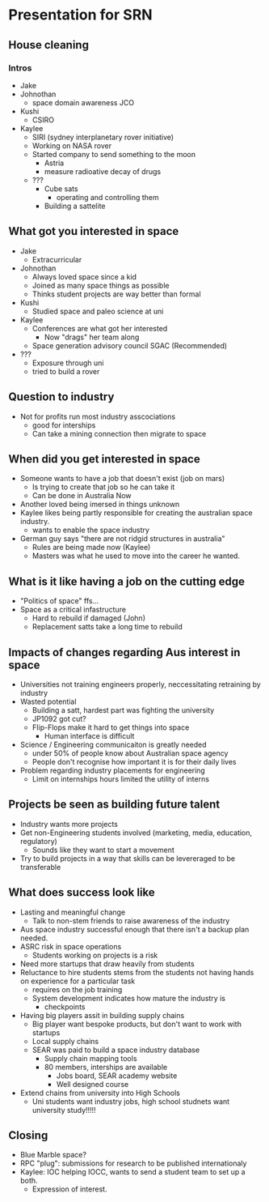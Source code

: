 # Presentation for SRN

## House cleaning

### Intros
- Jake
- Johnothan
	- space domain awareness JCO
- Kushi
	- CSIRO
- Kaylee
	- SIRI (sydney interplanetary rover initiative)
	- Working on NASA rover
	- Started company to send something to the moon
		- Astria
		- measure radioative decay of drugs
	- ???
		- Cube sats
			- operating and controlling them
		- Building a sattelite

## What got you interested in space
- Jake
	- Extracurricular
- Johnothan
	- Always loved space since a kid
	- Joined as many space things as possible
	- Thinks student projects are way better than formal
- Kushi
	- Studied space and paleo science at uni
- Kaylee
	- Conferences are what got her interested
		- Now "drags" her team along
	- Space generation advisory council SGAC (Recommended)
- ???
	- Exposure through uni
	- tried to build a rover

## Question to industry
- Not for profits run most industry asscociations
	- good for interships
	- Can take a mining connection then migrate to space

## When did you get interested in space
- Someone wants to have a job that doesn't exist (job on mars)
	- Is trying to create that job so he can take it
	- Can be done in Australia Now
- Another loved being imersed in things unknown
- Kaylee likes being partly responsible for creating the australian space industry.
	- wants to enable the space industry
- German guy says "there are not ridgid structures in australia"
	- Rules are being made now (Kaylee)
	- Masters was what he used to move into the career he wanted.

## What is it like having a job on the cutting edge
- "Politics of space" ffs...
- Space as a critical infastructure
	- Hard to rebuild if damaged (John)
	- Replacement satts take a long time to rebuild

## Impacts of changes regarding Aus interest in space
- Universities not training engineers properly, neccessitating retraining by industry
- Wasted potential
	- Building a satt, hardest part was fighting the university
	- JP1092 got cut?
	- Flip-Flops make it hard to get things into space
		- Human interface is difficult
- Science / Engineering communicaiton is greatly needed
	- under 50% of people know about Australian space agency
	- People don't recognise how important it is for their daily lives
- Problem regarding industry placements for engineering
	- Limit on internships hours limited the utility of interns

## Projects be seen as building future talent
- Industry wants more projects
- Get non-Engineering students involved (marketing, media, education, regulatory)
	- Sounds like they want to start a movement
- Try to build projects in a way that skills can be levereraged to be transferable

## What does success look like
- Lasting and meaningful change
	- Talk to non-stem friends to raise awareness of the industry
- Aus space industry successful enough that there isn't a backup plan needed.
- ASRC risk in space operations
	- Students working on projects is a risk
- Need more startups that draw heavily from students
- Reluctance to hire students stems from the students not having hands on experience for a particular task
	- requires on the job training
	- System development indicates how mature the industry is
		- checkpoints
- Having big players assit in building supply chains
	- Big player want bespoke products, but don't want to work with startups
	- Local supply chains
	- SEAR was paid to build a space industry database
		- Supply chain mapping tools
		- 80 members, interships are available
			- Jobs board, SEAR academy website
			- Well designed course
- Extend chains from university into High Schools
	- Uni students want industry jobs, high school studnets want university study!!!!!

## Closing
- Blue Marble space?
- RPC "plug": submissions for research to be published internationaly
- Kaylee: IOC helping IOCC, wants to send a student team to set up a both.
	- Expression of interest.